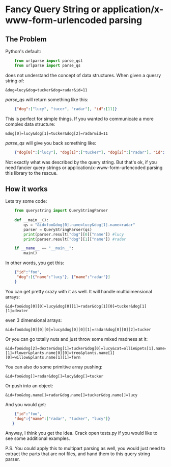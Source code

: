 # Fancy Query String or application/x-www-form-urlencoded parsing

## The Problem

Python's default:

```python
	from urlparse import parse_qsl
	from urlparse import parse_qs
```

does not understand the concept of data structures. When given a quesry string of:

	&dog=lucy&dog=tucker&dog=radar&id=11

*parse_qs* will return something like this:

```json
	{"dog":["lucy", "tucer", "radar"], "id":[11]}
```

This is perfect for simple things. If you wanted to communicate a more complex data structure:

	&dog[0]=lucy&dog[1]=tucker&dog[2]=radar&id=11

*parse_qs* will give you back something like:

```json
	{"dog[0]":["lucy"], "dog[1]":["tucker"], "dog[2]":["radar"], "id":[11]}
```

Not exactly what was described by the query string.  But that's ok, if you need fancier query strings or application/x-www-form-urlencoded parsing this library to the rescue.

## How it works

Lets try some code:

```python
	from querystring import QueryStringParser
	
	def __main__():
		qs = "&id=foo&dog[0].name=lucy&dog[1].name=radar"
		parser = QueryStringParser(qs)
		print(parser.result["dog"][0]["name"]) #lucy
		print(parser.result["dog"][1]["name"]) #radar

	if __name__ == "__main__":
		main()
```

In other words, you get this:

```json
	{"id":"foo", 
	 "dog":[{"name":"lucy"}, {"name":"radar"}]
	}
```
You can get pretty crazy with it as well.  It will handle multidimensional arrays:

	&id=foo&dog[0][0]=lucy&dog[0][1]=radar&dog[1][0]=tucker&dog[1][1]=dexter

even 3 dimensional arrays:
	
	&id=foo&dog[0][0][0]=lucy&dog[0][0][1]=radar&dog[0][0][2]=tucker

Or you can go totally nuts and just throw some mixed madness at it:

	&id=foo&dog[2]=dexter&dog[1]=tucker&dog[0]=lucy&cat=ollie&pets[1].name=pogo&pets[1].type=catz&pets[0].name=kiki&pets[0].type=cat&fish.name=robofish&fish.type=fishz&person.name[0]=adam&person.name[1]=adamz&plants.name[0][1]=flower&plants.name[0][0]=tree&plants.name[1][0]=willow&plants.name[1][1]=fern

You can also do some primitive array pushing:

	&id=foo&dog[]=radar&dog[]=lucy&dog[]=tucker

Or push into an object:
	
	&id=foo&dog.name[]=radar&dog.name[]=tucker&dog.name[]=lucy

And you would get:
	
```json
	{"id":"foo",
    "dog":{"name":["radar", "tucker", "lucy"]}
   }
```
Anyway, I think you get the idea. Crack open tests.py if you would like to see some additional examples.

P.S. You could apply this to multipart parsing as well, you would just need to extract the parts that are not files, and hand them to this query string parser.